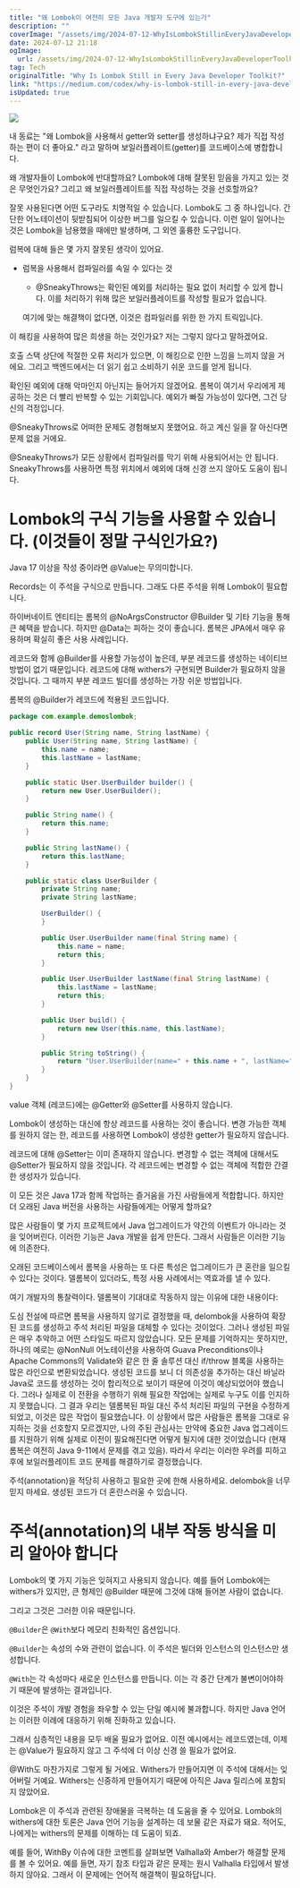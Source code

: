 ```yaml
---
title: "왜 Lombok이 여전히 모든 Java 개발자 도구에 있는가"
description: ""
coverImage: "/assets/img/2024-07-12-WhyIsLombokStillinEveryJavaDeveloperToolkit_0.png"
date: 2024-07-12 21:18
ogImage: 
  url: /assets/img/2024-07-12-WhyIsLombokStillinEveryJavaDeveloperToolkit_0.png
tag: Tech
originalTitle: "Why Is Lombok Still in Every Java Developer Toolkit?"
link: "https://medium.com/codex/why-is-lombok-still-in-every-java-developer-toolkit-ba038bf47f7"
isUpdated: true
---
```





<img src="/assets/img/2024-07-12-WhyIsLombokStillinEveryJavaDeveloperToolkit_0.png" />

내 동료는 "왜 Lombok을 사용해서 getter와 setter를 생성하냐구요? 제가 직접 작성하는 편이 더 좋아요." 라고 말하며 보일러플레이트(getter)를 코드베이스에 병합합니다.

왜 개발자들이 Lombok에 반대할까요? Lombok에 대해 잘못된 믿음을 가지고 있는 것은 무엇인가요? 그리고 왜 보일러플레이트를 직접 작성하는 것을 선호할까요?

잘못 사용된다면 어떤 도구라도 치명적일 수 있습니다. Lombok도 그 중 하나입니다. 간단한 어노테이션이 뒷받침되어 이상한 버그를 일으킬 수 있습니다. 이런 일이 일어나는 것은 Lombok을 남용했을 때에만 발생하며, 그 외엔 훌륭한 도구입니다.

<div class="content-ad"></div>

럼복에 대해 들은 몇 가지 잘못된 생각이 있어요.

- 럼복을 사용해서 컴파일러를 속일 수 있다는 것
    - @SneakyThrows는 확인된 예외를 처리하는 필요 없이 처리할 수 있게 합니다. 이를 처리하기 위해 많은 보일러플레이트를 작성할 필요가 없습니다.
    
    여기에 맞는 해결책이 없다면, 이것은 컴파일러를 위한 한 가지 트릭입니다.

<div class="content-ad"></div>

이 해킹을 사용하여 많은 희생을 하는 것인가요? 저는 그렇지 않다고 말하겠어요.

호출 스택 상단에 적절한 오류 처리가 있으면, 이 해킹으로 인한 느낌을 느끼지 않을 거에요. 그리고 백엔드에서는 더 읽기 쉽고 소비하기 쉬운 코드를 얻게 됩니다.

확인된 예외에 대해 악마인지 아닌지는 들어가지 않겠어요. 롬복이 여기서 우리에게 제공하는 것은 더 빨리 반복할 수 있는 기회입니다. 예외가 빠질 가능성이 있다면, 그건 당신의 걱정입니다.

@SneakyThrows로 어떠한 문제도 경험해보지 못했어요. 하고 계신 일을 잘 아신다면 문제 없을 거에요.

<div class="content-ad"></div>

@SneakyThrows가 모든 상황에서 컴파일러를 막기 위해 사용되어서는 안 됩니다. SneakyThrows를 사용하면 특정 위치에서 예외에 대해 신경 쓰지 않아도 도움이 됩니다.

# Lombok의 구식 기능을 사용할 수 있습니다. (이것들이 정말 구식인가요?)

Java 17 이상을 작성 중이라면 @Value는 무의미합니다.

Records는 이 주석을 구식으로 만듭니다. 그래도 다른 주석을 위해 Lombok이 필요합니다.

<div class="content-ad"></div>

하이버네이트 엔티티는 롬복의 @NoArgsConstructor @Builder 및 기타 기능을 통해 큰 혜택을 받습니다. 하지만 @Data는 피하는 것이 좋습니다. 롬복은 JPA에서 매우 유용하며 확실히 좋은 사용 사례입니다.

레코드와 함께 @Builder를 사용할 가능성이 높은데, 부분 레코드를 생성하는 네이티브 방법이 없기 때문입니다. 레코드에 대해 withers가 구현되면 Builder가 필요하지 않을 것입니다. 그 때까지 부분 레코드 빌더를 생성하는 가장 쉬운 방법입니다.

롬복의 @Builder가 레코드에 적용된 코드입니다.

```java
package com.example.demoslombok;

public record User(String name, String lastName) {
    public User(String name, String lastName) {
        this.name = name;
        this.lastName = lastName;
    }

    public static User.UserBuilder builder() {
        return new User.UserBuilder();
    }

    public String name() {
        return this.name;
    }

    public String lastName() {
        return this.lastName;
    }

    public static class UserBuilder {
        private String name;
        private String lastName;

        UserBuilder() {
        }

        public User.UserBuilder name(final String name) {
            this.name = name;
            return this;
        }

        public User.UserBuilder lastName(final String lastName) {
            this.lastName = lastName;
            return this;
        }

        public User build() {
            return new User(this.name, this.lastName);
        }

        public String toString() {
            return "User.UserBuilder(name=" + this.name + ", lastName=" + this.lastName + ")";
        }
    }
}
```

<div class="content-ad"></div>

value 객체 (레코드)에는 @Getter와 @Setter를 사용하지 않습니다.

Lombok이 생성하는 대신에 항상 레코드를 사용하는 것이 좋습니다. 변경 가능한 객체를 원하지 않는 한, 레코드를 사용하면 Lombok이 생성한 getter가 필요하지 않습니다.

레코드에 대해 @Setter는 이미 존재하지 않습니다. 변경할 수 없는 객체에 대해서도 @Setter가 필요하지 않을 것입니다. 각 레코드에는 변경할 수 없는 객체에 적합한 간결한 생성자가 있습니다.

이 모든 것은 Java 17과 함께 작업하는 즐거움을 가진 사람들에게 적합합니다. 하지만 더 오래된 Java 버전을 사용하는 사람들에게는 어떻게 할까요?

<div class="content-ad"></div>

많은 사람들이 몇 가지 프로젝트에서 Java 업그레이드가 약간의 이벤트가 아니라는 것을 잊어버린다. 이러한 기능은 Java 개발을 쉽게 만든다. 그래서 사람들은 이러한 기능에 의존한다.

오래된 코드베이스에서 롬복을 사용하는 또 다른 특성은 업그레이드가 큰 혼란을 일으킬 수 있다는 것이다. 델롬복이 있더라도, 특정 사용 사례에서는 역효과를 낼 수 있다.

여기 개발자의 통찰력이다. 델롬복이 기대대로 작동하지 않는 이유에 대한 내용이다:

도심 전설에 따르면 롬복을 사용하지 않기로 결정했을 때, delombok을 사용하여 확장된 코드를 생성하고 주석 처리된 파일을 대체할 수 있다는 것이었다. 그러나 생성된 파일은 매우 추악하고 어떤 스타일도 따르지 않았습니다. 모든 문제를 기억하지는 못하지만, 하나의 예로는 @NonNull 어노테이션을 사용하여 Guava Preconditions이나 Apache Commons의 Validate와 같은 한 줄 솔루션 대신 if/throw 블록을 사용하는 많은 라인으로 변환되었습니다. 생성된 코드를 보니 더 의존성을 추가하는 대신 바닐라 Java로 코드를 생성하는 것이 합리적으로 보이기 때문에 이것이 예상되었어야 했습니다. 그러나 실제로 이 전환을 수행하기 위해 필요한 작업에는 실제로 누구도 이를 인지하지 못했습니다. 그 결과 우리는 델롬복된 파일 대신 주석 처리된 파일의 구현을 수정하게 되었고, 이것은 많은 작업이 필요했습니다. 이 상황에서 많은 사람들은 롬복을 그대로 유지하는 것을 선호할지 모르겠지만, 나의 주된 관심사는 만약에 중요한 Java 업그레이드를 지원하기 위해 실제로 이전이 필요해진다면 어떻게 될지에 대한 것이었습니다 (현재 롬복은 여전히 Java 9-11에서 문제를 겪고 있음). 따라서 우리는 이러한 우려를 피하고 후에 보일러플레이트 코드 문제를 해결하기로 결정했습니다.

<div class="content-ad"></div>

주석(annotation)을 적당히 사용하고 필요한 곳에 한해 사용하세요. delombok을 너무 믿지 마세요. 생성된 코드가 더 혼란스러울 수 있습니다.

# 주석(annotation)의 내부 작동 방식을 미리 알아야 합니다

Lombok의 몇 가지 기능은 잊혀지고 사용되지 않습니다. 예를 들어 Lombok에는 withers가 있지만, 큰 형제인 @Builder 때문에 그것에 대해 들어본 사람이 없습니다.

그리고 그것은 그러한 이유 때문입니다.

<div class="content-ad"></div>

`@Builder`은 `@With`보다 메모리 친화적인 옵션입니다.

`@Builder`는 속성의 수와 관련이 없습니다. 이 주석은 빌더와 인스턴스의 인스턴스만 생성합니다.

`@With`는 각 속성마다 새로운 인스턴스를 만듭니다. 이는 각 중간 단계가 불변이어야하기 때문에 발생하는 결과입니다.

이것은 주석이 개발 경험을 좌우할 수 있는 단일 예시에 불과합니다. 하지만 Java 언어는 이러한 이례에 대응하기 위해 진화하고 있습니다.

<div class="content-ad"></div>

그래서 심층적인 내용을 모두 배울 필요가 없어요. 이전 예시에서는 레코드였는데, 이제는 @Value가 필요하지 않고 그 주석에 더 이상 신경 쓸 필요가 없어요.

@With도 마찬가지로 그렇게 될 거에요. Withers가 만들어지면 이 주석에 대해서는 잊어버릴 거예요. Withers는 신중하게 만들어지기 때문에 아직은 Java 릴리스에 포함되지 않았어요.

Lombok은 이 주석과 관련된 장애물을 극복하는 데 도움을 줄 수 있어요. Lombok의 withers에 대한 토론은 Java 언어 기능을 설계하는 데 보물 같은 자료가 돼요. 적어도, 나에게는 withers의 문제를 이해하는 데 도움이 되죠.

예를 들어, WithBy 이슈에 대한 코멘트를 살펴보면 Valhalla와 Amber가 해결할 문제를 볼 수 있어요. 예를 들면, 자기 참조 타입과 같은 문제는 원시 Valhalla 타입에서 발생하지 않아요. 그래서 이 문제에는 언어적 해결책이 필요하답니다.